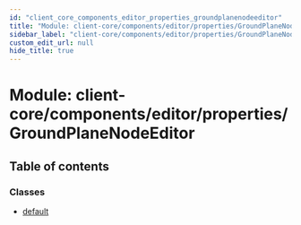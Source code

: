 ```yaml
---
id: "client_core_components_editor_properties_groundplanenodeeditor"
title: "Module: client-core/components/editor/properties/GroundPlaneNodeEditor"
sidebar_label: "client-core/components/editor/properties/GroundPlaneNodeEditor"
custom_edit_url: null
hide_title: true
---
```


# Module: client-core/components/editor/properties/GroundPlaneNodeEditor

## Table of contents

### Classes

- [default](../classes/client_core_components_editor_properties_groundplanenodeeditor.default.md)
